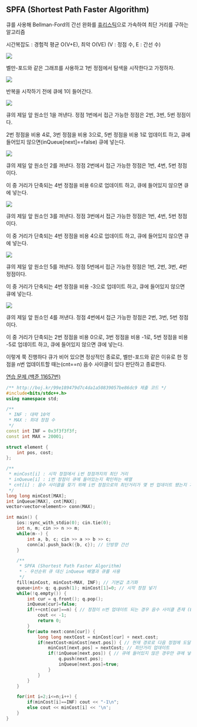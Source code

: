 ## SPFA (Shortest Path Faster Algorithm)
큐를 사용해 Bellman-Ford의 간선 완화를 [휴리스틱](https://en.wikipedia.org/wiki/Heuristic_(computer_science))으로 가속하여 최단 거리를 구하는 알고리즘

시간복잡도 : 경험적 평균 O(V+E), 최악 O(VE) (V : 정점 수, E : 간선 수)

![](https://github.com/user-attachments/assets/8ed14afb-9a4d-45d8-ade7-4be426d14077)

벨만-포드와 같은 그래프를 사용하고 1번 정점에서 탐색을 시작한다고 가정하자.

![](https://github.com/user-attachments/assets/8bbe5845-680b-4a02-a86e-844e3cfb4c80)

반복을 시작하기 전에 큐에 1이 들어간다.

![](https://github.com/user-attachments/assets/0ce3cc31-51e6-4a9e-a793-45f03e470efe)

큐의 제일 앞 원소인 1을 꺼낸다. 정점 1번에서 접근 가능한 정점은 2번, 3번, 5번 정점이다.

2번 정점을 비용 4로, 3번 정점을 비용 3으로, 5번 정점을 비용 1로 업데이트 하고, 큐에 들어있지 않으면(inQueue[next]==false) 큐에 넣는다.

![](https://github.com/user-attachments/assets/6f640c65-5006-41dd-b555-c8bebc3832f1)

큐의 제일 앞 원소인 2를 꺼낸다. 정점 2번에서 접근 가능한 정점은 1번, 4번, 5번 정점이다.

이 중 거리가 단축되는 4번 정점을 비용 6으로 업데이트 하고, 큐에 들어있지 않으면 큐에 넣는다.

![](https://github.com/user-attachments/assets/2eab59aa-d7f9-482b-a81c-80d042c32c59)

큐의 제일 앞 원소인 3를 꺼낸다. 정점 3번에서 접근 가능한 정점은 1번, 4번, 5번 정점이다.

이 중 거리가 단축되는 4번 정점을 비용 4으로 업데이트 하고, 큐에 들어있지 않으면 큐에 넣는다.

![](https://github.com/user-attachments/assets/3f7c7ab7-b774-49bd-91e1-714119e7e463)

큐의 제일 앞 원소인 5를 꺼낸다. 정점 5번에서 접근 가능한 정점은 1번, 2번, 3번, 4번 정점이다.

이 중 거리가 단축되는 4번 정점을 비용 -3으로 업데이트 하고, 큐에 들어있지 않으면 큐에 넣는다.

![](https://github.com/user-attachments/assets/d1474c75-263e-4be1-97e0-67ad5d6f4177)

큐의 제일 앞 원소인 4를 꺼낸다. 정점 4번에서 접근 가능한 정점은 2번, 3번, 5번 정점이다.

이 중 거리가 단축되는 2번 정점을 비용 0으로, 3번 정점을 비용 -1로, 5번 정점을 비용 -5로 업데이트 하고, 큐에 들어있지 않으면 큐에 넣는다.

이렇게 쭉 진행하다 큐가 비어 있으면 정상적인 종료로, 벨만-포드와 같은 이유로 한 정점을 n번 업데이트할 때는(cnt==n) 음수 사이클이 있다 판단하고 종료한다.

[연습 문제 (백준 11657번)](https://www.acmicpc.net/problem/11657)

``` c++
/** http://boj.kr/99e189479d7c4da1a50839057be86dc9 제출 코드 */
#include<bits/stdc++.h>
using namespace std;

/** 
 * INF : 대략 10억
 * MAX : 최대 정점 수
 */
const int INF = 0x3f3f3f3f;
const int MAX = 20001;

struct element {
    int pos, cost;
};

/** 
 * minCost[i] : 시작 정점에서 i번 정점까지의 최단 거리
 * inQueue[i] : i번 정점이 큐에 들어있는지 확인하는 배열
 * cnt[i] : 음수 사이클을 찾기 위해 i번 정점으로의 최단거리가 몇 번 업데이트 됐는지 기록하는 배열
 */
long long minCost[MAX];
int inQueue[MAX], cnt[MAX];
vector<vector<element>> conn(MAX);

int main() {
    ios::sync_with_stdio(0); cin.tie(0);
    int n, m; cin >> n >> m;
    while(m--) {
        int a, b, c; cin >> a >> b >> c;
        conn[a].push_back({b, c}); // 단방향 간선
    }

    /** 
     * SPFA (Shortest Path Faster Algorithm)
     * - 우선순위 큐 대신 inQueue 배열과 큐를 사용
     */
    fill(minCost, minCost+MAX, INF); // 기본값 초기화
    queue<int> q; q.push(1); minCost[1]=0; // 시작 정점 넣기
    while(!q.empty()) {
        int cur = q.front(); q.pop();
        inQueue[cur]=false;
        if(++cnt[cur]==n) { // 정점이 n번 업데이트 되는 경우 음수 사이클 존재 (Bellman-Ford와 동일)
            cout << -1;
            return 0;
        }
        for(auto next:conn[cur]) {
            long long nextCost = minCost[cur] + next.cost;
            if(nextCost<minCost[next.pos]) { // 현재 경로로 다음 정점에 도달하는 비용이 더 적다면
                minCost[next.pos] = nextCost; // 최단거리 업데이트
                if(!inQueue[next.pos]) { // 큐에 들어있지 않은 경우만 큐에 넣기
                    q.push(next.pos);
                    inQueue[next.pos]=true;
                }
            }
        }
    }

    for(int i=2;i<=n;i++) {
        if(minCost[i]==INF) cout << "-1\n";
        else cout << minCost[i] << '\n';
    }
}
```
